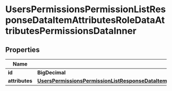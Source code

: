 

# UsersPermissionsPermissionListResponseDataItemAttributesRoleDataAttributesPermissionsDataInner


## Properties

| Name | Type | Description | Notes |
|------------ | ------------- | ------------- | -------------|
|**id** | **BigDecimal** |  |  [optional] |
|**attributes** | [**UsersPermissionsPermissionListResponseDataItemAttributesRoleDataAttributesPermissionsDataInnerAttributes**](UsersPermissionsPermissionListResponseDataItemAttributesRoleDataAttributesPermissionsDataInnerAttributes.md) |  |  [optional] |



